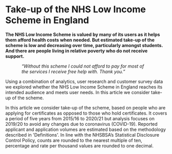 # Take-up of the NHS Low Income Scheme in England

**The NHS Low Income Scheme is valued by many of its users as it helps them afford health costs when needed. But estimated take-up of the scheme is low and decreasing over time, particularly amongst students. And there are people living in relative poverty who do not receive support.**

<i style="padding: 0 10%; display: block;">“Without this scheme I could not afford to pay for most of the services I receive free help with. Thank you.”</i>

Using a combination of analytics, user research and customer survey data we 
explored whether the NHS Low Income Scheme in England reaches its intended 
audience and meets user needs. In this article we consider take-up of the scheme.

In this article we consider take-up of the scheme, based on people who are 
applying for certificates as opposed to those who hold certificates. 
It covers a period of five years from 2015/16 to 2020/21 but analysis 
focuses on 2019/20 to avoid any changes due to coronavirus (COVID-19). 
Reported applicant and application volumes are estimated based 
on the methodology described in 'Definitions'. 
In line with the NHSBSA’s Statistical Disclosure Control Policy, 
counts are rounded to the nearest multiple of ten, 
percentage and rate per thousand values are rounded to one decimal. 
